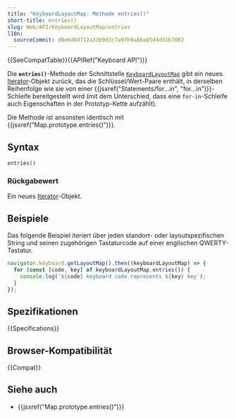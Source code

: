 ```yaml
---
title: "KeyboardLayoutMap: Methode entries()"
short-title: entries()
slug: Web/API/KeyboardLayoutMap/entries
l10n:
  sourceCommit: d0e6d8d712a33b9d3c7a9fb9a8ba85d4dd1b7002
---
```


{{SeeCompatTable}}{{APIRef("Keyboard API")}}

Die **`entries()`**-Methode der Schnittstelle [`KeyboardLayoutMap`](/de/docs/Web/API/KeyboardLayoutMap) gibt ein neues [Iterator](/de/docs/Web/JavaScript/Reference/Global_Objects/Iterator)-Objekt zurück, das die Schlüssel/Wert-Paare enthält, in derselben Reihenfolge wie sie von einer {{jsxref("Statements/for...in", "for...in")}}-Schleife bereitgestellt wird (mit dem Unterschied, dass eine `for-in`-Schleife auch Eigenschaften in der Prototyp-Kette aufzählt).

Die Methode ist ansonsten identisch mit {{jsxref("Map.prototype.entries()")}}.

## Syntax

```js-nolint
entries()
```

### Rückgabewert

Ein neues [Iterator](/de/docs/Web/JavaScript/Reference/Global_Objects/Iterator)-Objekt.

## Beispiele

Das folgende Beispiel iteriert über jeden standort- oder layoutspezifischen String und seinen zugehörigen Tastaturcode auf einer englischen QWERTY-Tastatur.

```js
navigator.keyboard.getLayoutMap().then((keyboardLayoutMap) => {
  for (const [code, key] of keyboardLayoutMap.entries()) {
    console.log(`${code} keyboard code represents ${key} key`);
  }
});
```

## Spezifikationen

{{Specifications}}

## Browser-Kompatibilität

{{Compat}}

## Siehe auch

- {{jsxref("Map.prototype.entries()")}}
